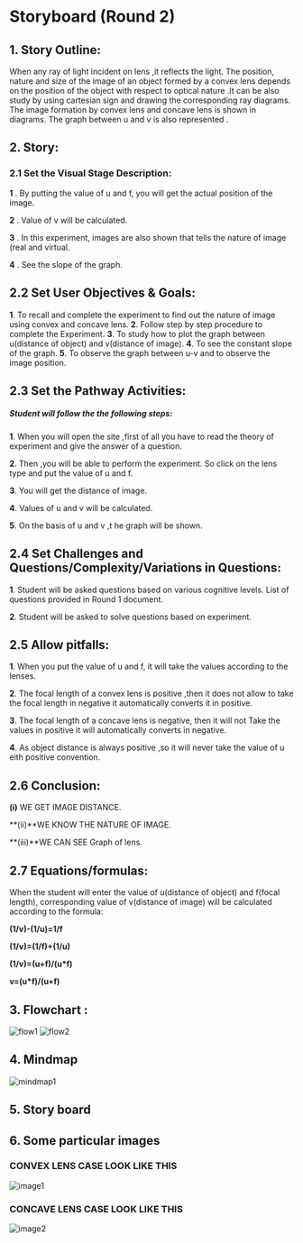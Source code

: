 # Storyboard (Round 2)

## 1.	Story Outline: 
When any ray of light incident on lens ,it reflects the light. The position, nature and size of the image of an object formed by a convex lens depends on the position of the object with respect to optical nature .It can be also study by using cartesian sign and drawing the corresponding ray diagrams.
The image formation by convex lens and concave lens is shown in diagrams. The graph between u and v is also represented .

## 2. Story:  

### 2.1 Set the Visual Stage Description:

**1** . By putting the value of u and f, you will get the actual position of the image.

**2** . Value of v will be calculated. 

**3** . In this experiment, images are also shown that tells the nature of image (real and virtual.

**4** .	See the slope of the graph.

## 2.2 Set User Objectives & Goals:
**1**. To recall and complete the experiment to find out the nature of image using convex and concave lens. 
**2**. Follow step by step procedure to complete the Experiment.
**3**. To study how to plot the graph between u(distance of object) and v(distance of image).
**4**. To see the constant slope of the graph.
**5**. To observe  the graph between u-v and to observe the image position.



## 2.3 Set the Pathway Activities:

##### Student will follow the the following steps:

**1**.	When you will open the site ,first of all you have to read the theory of experiment and give the answer of a question.

**2**.	Then ,you will be able to perform the experiment. So click on the lens type and put the value of u and f.

**3**.	You will get the distance of image.

**4**.	Values of u and v will be calculated.

**5**.	On the basis of u and v ,t he graph will be shown.

## 2.4 Set Challenges and Questions/Complexity/Variations in Questions:

**1**. Student will be asked questions based on various cognitive levels. List of questions provided in Round 1 document.

**2**. Student will be asked to solve questions based on experiment.  

## 2.5 Allow pitfalls: 

**1**. When you put the value of u and f, it will take the values according to the lenses.

**2**. The focal length of a convex lens is positive ,then it does not allow to take the focal length in negative it automatically converts it in positive. 

**3**. The focal length of a concave lens is negative, then it will not Take the values in positive it will automatically converts in negative.

**4**. As object distance is always positive ,so it will never take the value of u eith positive convention.


## 2.6 Conclusion:
**(i)** WE GET IMAGE DISTANCE. 

**(ii)**WE KNOW THE NATURE OF IMAGE.

**(iii)**WE CAN SEE Graph of lens.


## 2.7 Equations/formulas:
When the student will enter the value of u(distance of object) and f(focal length), corresponding value of v(distance of image) will be calculated according to the formula:
                                   
**(1/v)-(1/u)=1/f**
  
**(1/v)=(1/f)+(1/u)**
	
**(1/v)=(u+f)/(u*f)**
	
 **v=(u*f)/(u+f)**

## 3. Flowchart :
![flow1](flowchart/f1.png)
![flow2](flowchart/f2.png)


## 4. Mindmap
![mindmap1](mindmap/mind_map.png)
## 5. Story board


## 6. Some particular images
### CONVEX LENS CASE LOOK LIKE THIS
![image1](images/case1.jpg)
### CONCAVE LENS CASE LOOK LIKE THIS
![image2](images/case6.jpg)

